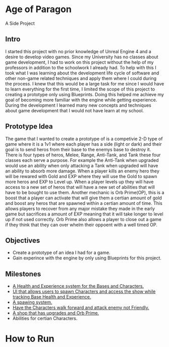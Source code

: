 # Age of Paragon
A Side Project

## Intro

I started this project with no prior knowledge of Unreal Engine 4 and a desire to develop video games. Since my University has no classes about game development, I had to work on this project without the help of my professors in addition to the schoolwork I already had. To help with this I took what I was learning about the development life cycle of software and other non-game related techniques and apply them where I could during the process. I knew that this would be a large task for me since I would have to learn everything for the first time, I limited the scope of this project to creating a prototype only using Blueprints. Doing this helped me achieve my goal of becoming more familiar with the engine while getting experience. During the development I learned many new concepts and techniques about game development that I would not have learn at my school.

## Prototype Idea
The game that I wanted to create a prototype of is a competivie 2-D type of game where it is a 1v1 where each player has a side (light or dark) and their goal is to send heros from their base to the enemys base to destroy it. There is four types of heros, Melee, Range, Anti-Tank, and Tank these four classes each serve a purpose. For example the Anti-Tank when upgraded would use an ability when only attacking a Tank when upgraded will have an ability to absorb more damage. When a player kills an enemy hero they will be rewared with Gold and EXP where they will use the Gold to spawn more heros and EXP to Level up. When a player levels up they will have access to a new set of heros that will have a new set of abilities that will have to be bought to use them. Another mechanic is Orb Prime(OP), this is a boost that a player can activate that will give them a certian amount of gold and boost any heros that are spawned within a certian amount of time. This allows players to recover from any major mistake they made in the early game but sacrifices a amount of EXP meaning that it will take longer to level up if not used correctly. Orb Prime also allows a player to close out a game if they think that they can over whelm their oppoent with a well timed OP.

## Objectives
 - Create a prototype of an idea I had for a game.
 - Gain experince with the engine by only using Blueprints for this project.

## Milestones 
 - [A Health and Experience system for the Bases and Characters.](Player_Character.md)
 - [UI that allows users to spawn Characters and access the show while tracking Base Health and Experience.](HUD.md)
 - [A spawing system.](Spawning_System.md)
 - [Have the Characters walk forward and attack enemy not Friendly.](Hero_AI.md)
 - [A shop that has upgrades and Orb Prime.](Shop_System.md)
 - Abilities for certian Characters.

# How to Run
